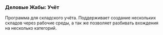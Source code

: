 ### Деловые Жабы: Учёт

Программа для складского учёта. Поддерживает создание нескольких складов через рабочие среды, а так же позволяет разбивать вхождения на несколько категорий.
